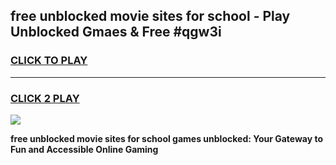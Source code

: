 
## free unblocked movie sites for school - Play Unblocked Gmaes & Free #qgw3i
<h3>
<a href="https://news.freeplayer.one?title=free_unblocked_movie_sites_for_school&ref=24F">CLICK TO PLAY</a></h3>
<hr>

<h3>
<a href="https://news.freeplayer.one?title=free_unblocked_movie_sites_for_school&ref=24F">CLICK 2 PLAY</a>
  
</h3>

<a href="https://news.freeplayer.one?title=free_unblocked_movie_sites_for_school&ref=24F/"><img src="https://clearcache.store/games.png"></a>


**free unblocked movie sites for school games unblocked: Your Gateway to Fun and Accessible Online Gaming**
